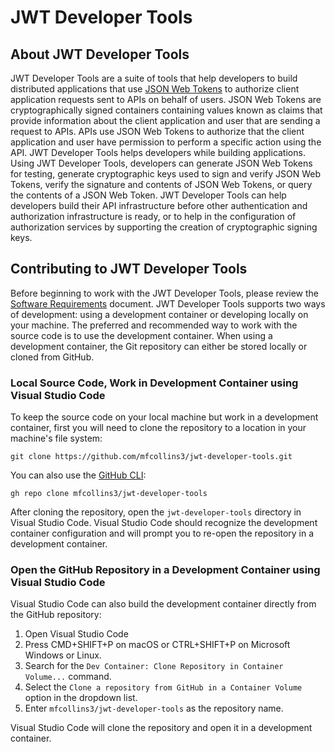 # JWT Developer Tools

## About JWT Developer Tools

JWT Developer Tools are a suite of tools that help developers to build distributed applications that use [JSON Web Tokens](https://jwt.io/introduction) to authorize client application requests sent to APIs on behalf of users. JSON Web Tokens are cryptographically signed containers containing values known as claims that provide information about the client application and user that are sending a request to APIs. APIs use JSON Web Tokens to authorize that the client application and user have permission to perform a specific action using the API. JWT Developer Tools helps developers while building applications. Using JWT Developer Tools, developers can generate JSON Web Tokens for testing, generate cryptographic keys used to sign and verify JSON Web Tokens, verify the signature and contents of JSON Web Tokens, or query the contents of a JSON Web Token. JWT Developer Tools can help developers build their API infrastructure before other authentication and authorization infrastructure is ready, or to help in the configuration of authorization services by supporting the creation of cryptographic signing keys.

## Contributing to JWT Developer Tools

Before beginning to work with the JWT Developer Tools, please review the [Software Requirements](doc/software_requirements.md) document. JWT Developer Tools supports two ways of development: using a development container or developing locally on your machine. The preferred and recommended way to work with the source code is to use the development container. When using a development container, the Git repository can either be stored locally or cloned from GitHub.

### Local Source Code, Work in Development Container using Visual Studio Code

To keep the source code on your local machine but work in a development container, first you will need to clone the repository to a location in your machine's file system:

    git clone https://github.com/mfcollins3/jwt-developer-tools.git

You can also use the [GitHub CLI](https://cli.github.com):

    gh repo clone mfcollins3/jwt-developer-tools

After cloning the repository, open the `jwt-developer-tools` directory in Visual Studio Code. Visual Studio Code should recognize the development container configuration and will prompt you to re-open the repository in a development container.

### Open the GitHub Repository in a Development Container using Visual Studio Code

Visual Studio Code can also build the development container directly from the GitHub repository:

1. Open Visual Studio Code
1. Press CMD+SHIFT+P on macOS or CTRL+SHIFT+P on Microsoft Windows or Linux.
1. Search for the `Dev Container: Clone Repository in Container Volume...` command.
1. Select the `Clone a repository from GitHub in a Container Volume` option in the dropdown list.
1. Enter `mfcollins3/jwt-developer-tools` as the repository name.

Visual Studio Code will clone the repository and open it in a development container.

